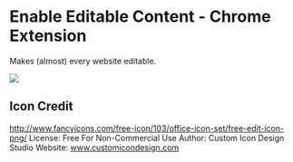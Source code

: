 # Enable Editable Content - Chrome Extension

Makes (almost) every website editable.

![](https://media2.giphy.com/media/12jHPvCe8Nh87C/giphy.gif)

## Icon Credit
http://www.fancyicons.com/free-icon/103/office-icon-set/free-edit-icon-png/
License: Free For Non-Commercial Use
Author: Custom Icon Design Studio
Website: www.customicondesign.com
